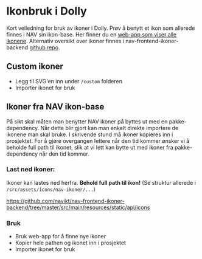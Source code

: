 # Ikonbruk i Dolly

Kort veiledning for bruk av ikoner i Dolly. Prøv å benytt et ikon som allerede finnes i NAV sin ikon-base. Her finner du en [web-app som viser alle ikonene](https://app-q6.adeo.no/nav-frontend-ikoner/).
Alternativ oversikt over ikoner finnes i nav-frontend-ikoner-backend [github repo](https://github.com/navikt/nav-frontend-ikoner-backend/blob/master/src/main/resources/static/api/icons/Line%20Version/ikon%20oversikt-%20outline%20.png).

## Custom ikoner

- Legg til SVG'en inn under `/custom` folderen
- Importer ikonet for bruk

## Ikoner fra NAV ikon-base

På sikt skal måten man benytter NAV ikoner på byttes ut med en pakke-dependency. Når dette blir gjort kan man enkelt direkte importere de ikonene man skal bruke. I skrivende stund må ikoner kopieres inn i prosjektet. For å gjøre overgangen lettere når den tid kommer ønsker vi å beholde full path til ikonet, slik at vi lett kan bytte ut med ikoner fra pakke-dependency når den tid kommer.

### Last ned ikoner:

Ikoner kan lastes ned herfra. **Behold full path til ikon!** (Se struktur allerede i `/src/assets/icons/nav-ikoner/...`)

https://github.com/navikt/nav-frontend-ikoner-backend/tree/master/src/main/resources/static/api/icons

### Bruk

- Bruk web-app for å finne nye ikoner
- Kopier hele pathen og ikonet inn i prosjektet
- Importer ikonet for bruk
